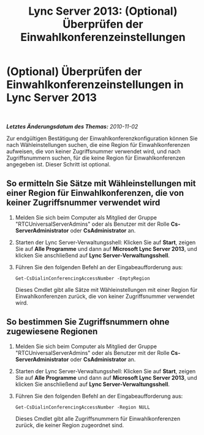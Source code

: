 ﻿---
title: 'Lync Server 2013: (Optional) Überprüfen der Einwahlkonferenzeinstellungen '
TOCTitle: '(Optional) Überprüfen der Einwahlkonferenzeinstellungen '
ms:assetid: a85efdda-97b0-4f3b-bd26-04416bee8ef5
ms:mtpsurl: https://technet.microsoft.com/de-de/library/Gg412789(v=OCS.15)
ms:contentKeyID: 49295018
ms.date: 05/19/2016
mtps_version: v=OCS.15
ms.translationtype: HT
---

# (Optional) Überprüfen der Einwahlkonferenzeinstellungen in Lync Server 2013

 

_**Letztes Änderungsdatum des Themas:** 2010-11-02_

Zur endgültigen Bestätigung der Einwahlkonferenzkonfiguration können Sie nach Wähleinstellungen suchen, die eine Region für Einwahlkonferenzen aufweisen, die von keiner Zugriffsnummer verwendet wird, und nach Zugriffsnummern suchen, für die keine Region für Einwahlkonferenzen angegeben ist. Dieser Schritt ist optional.

## So ermitteln Sie Sätze mit Wähleinstellungen mit einer Region für Einwahlkonferenzen, die von keiner Zugriffsnummer verwendet wird

1.  Melden Sie sich beim Computer als Mitglied der Gruppe "RTCUniversalServerAdmins" oder als Benutzer mit der Rolle **Cs-ServerAdministrator** oder **CsAdministrator** an.

2.  Starten der Lync Server-Verwaltungsshell: Klicken Sie auf **Start**, zeigen Sie auf **Alle Programme** und dann auf **Microsoft Lync Server 2013**, und klicken Sie anschließend auf **Lync Server-Verwaltungsshell**.

3.  Führen Sie den folgenden Befehl an der Eingabeaufforderung aus:
    
        Get-CsDialinConferencingAccessNumber -EmptyRegion
    
    Dieses Cmdlet gibt alle Sätze mit Wähleinstellungen mit einer Region für Einwahlkonferenzen zurück, die von keiner Zugriffsnummer verwendet wird.

## So bestimmen Sie Zugriffsnummern ohne zugewiesene Regionen

1.  Melden Sie sich beim Computer als Mitglied der Gruppe "RTCUniversalServerAdmins" oder als Benutzer mit der Rolle **Cs-ServerAdministrator** oder **CsAdministrator** an.

2.  Starten der Lync Server-Verwaltungsshell: Klicken Sie auf **Start**, zeigen Sie auf **Alle Programme** und dann auf **Microsoft Lync Server 2013**, und klicken Sie anschließend auf **Lync Server-Verwaltungsshell**.

3.  Führen Sie den folgenden Befehl an der Eingabeaufforderung aus:
    
        Get-CsDialinConferencingAccessNumber -Region NULL
    
    Dieses Cmdlet gibt alle Zugriffsnummern für Einwahlkonferenzen zurück, die keiner Region zugeordnet sind.

